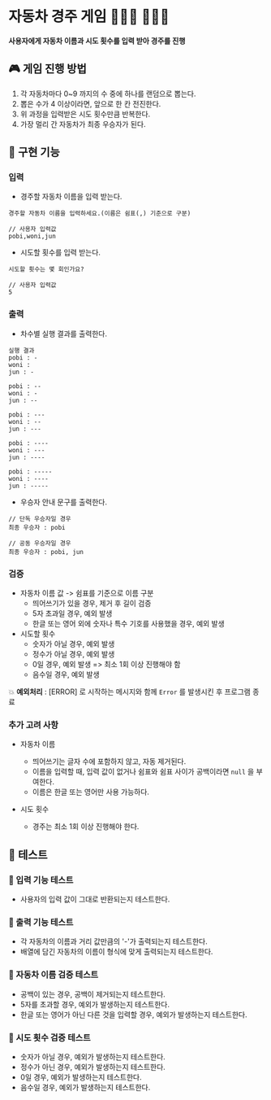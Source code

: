 # 자동차 경주 게임 🚗🚓🚕 💨💨💨

**사용자에게 자동차 이름과 시도 횟수를 입력 받아 경주를 진행**

## 🎮 게임 진행 방법

1. 각 자동차마다 0~9 까지의 수 중에 하나를 랜덤으로 뽑는다.
2. 뽑은 수가 4 이상이라면, 앞으로 한 칸 전진한다.
3. 위 과정을 입력받은 시도 횟수만큼 반복한다.
4. 가장 멀리 간 자동차가 최종 우승자가 된다.

## 🎯 구현 기능

### 입력

- 경주할 자동차 이름을 입력 받는다.

```
경주할 자동차 이름을 입력하세요.(이름은 쉼표(,) 기준으로 구분)

// 사용자 입력값
pobi,woni,jun
```

- 시도할 횟수를 입력 받는다.

```
시도할 횟수는 몇 회인가요?

// 사용자 입력값
5
```

### 출력

- 차수별 실행 결과를 출력한다.

```
실행 결과
pobi : -
woni :
jun : -

pobi : --
woni : -
jun : --

pobi : ---
woni : --
jun : ---

pobi : ----
woni : ---
jun : ----

pobi : -----
woni : ----
jun : -----
```

- 우승자 안내 문구를 출력한다.

```
// 단독 우승자일 경우
최종 우승자 : pobi

// 공동 우승자일 경우
최종 우승자 : pobi, jun
```

### 검증

- 자동차 이름 값 -> 쉼표를 기준으로 이름 구분
  - 띄어쓰기가 있을 경우, 제거 후 길이 검증
  - 5자 초과일 경우, 예외 발생
  - 한글 또는 영어 외에 숫자나 특수 기호를 사용했을 경우, 예외 발생
- 시도할 횟수
  - 숫자가 아닐 경우, 예외 발생
  - 정수가 아닐 경우, 예외 발생
  - 0일 경우, 예외 발생 => 최소 1회 이상 진행해야 함
  - 음수일 경우, 예외 발생

💥 **예외처리** : [ERROR] 로 시작하는 메시지와 함께 `Error` 를 발생시킨 후 프로그램 종료

### 추가 고려 사항

- 자동차 이름

  - 띄어쓰기는 글자 수에 포함하지 않고, 자동 제거된다.
  - 이름을 입력할 때, 입력 값이 없거나 쉼표와 쉼표 사이가 공백이라면 `null` 을 부여한다.
  - 이름은 한글 또는 영어만 사용 가능하다.

- 시도 횟수
  - 경주는 최소 1회 이상 진행해야 한다.

## 🧪 테스트

### 📌 입력 기능 테스트

- 사용자의 입력 값이 그대로 반환되는지 테스트한다.

### 📌 출력 기능 테스트

- 각 자동차의 이름과 거리 값만큼의 '-'가 출력되는지 테스트한다.
- 배열에 담긴 자동차의 이름이 형식에 맞게 출력되는지 테스트한다.

### 📌 자동차 이름 검증 테스트

- 공백이 있는 경우, 공백이 제거되는지 테스트한다.
- 5자를 초과할 경우, 예외가 발생하는지 테스트한다.
- 한글 또는 영어가 아닌 다른 것을 입력할 경우, 예외가 발생하는지 테스트한다.

### 📌 시도 횟수 검증 테스트

- 숫자가 아닐 경우, 예외가 발생하는지 테스트한다.
- 정수가 아닌 경우, 예외가 발생하는지 테스트한다.
- 0일 경우, 예외가 발생하는지 테스트한다.
- 음수일 경우, 예외가 발생하는지 테스트한다.
